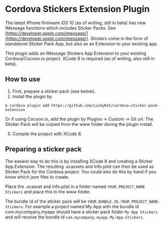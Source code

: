 # Cordova Stickers Extension Plugin

The latest iPhone firmware iOS 10 (as of writing, still in beta) has new iMessage functions which includes Sticker Packs. See [https://developer.apple.com/imessage/](https://developer.apple.com/imessage/). Stickers come in the form of standalone Sticker Pack App, but also as an Extension to your existing app. 

This plugin adds an iMessage Stickers App Extension to your existing Cordova/Cocoon.io project.
XCode 8 is required (as of writing, also still in beta).

## How to use

1. First, prepare a sticker pack (see below).
2. Install the plugin by 

```$ cordova plugin add https://github.com/LuckyKat/cordova-sticker-pack-extension```

Or if using Cocoon.io, add the plugin by Plugins -> Custom -> Git url.
The Sticker Pack will be copied from the www folder during the plugin install.

3. Compile the project with XCode 8.

## Preparing a sticker pack

The easiest way to do this is by installing XCode 8 and creating a Sticker App Extension. The resulting .xcassets and Info.plist can then be used as Sticker Pack for the Cordova project. You could also do this by hand if you know which json files to create.

Place the .xcasset and Info.plist in a folder named ``YOUR_PROJECT_NAME Stickers`` and place this in the www folder. 

The bundle id of the sticker pack will be ``YOUR.BUNDLE.ID.YOUR_PROJECT_NAME-Stickers``. For example a project named My App with the bundle id com.mycompany.myapp should have a sticker pack folder ``My App Stickers`` and will receive the bundle id ``com.mycompany.myapp.My-App-Stickers``.
